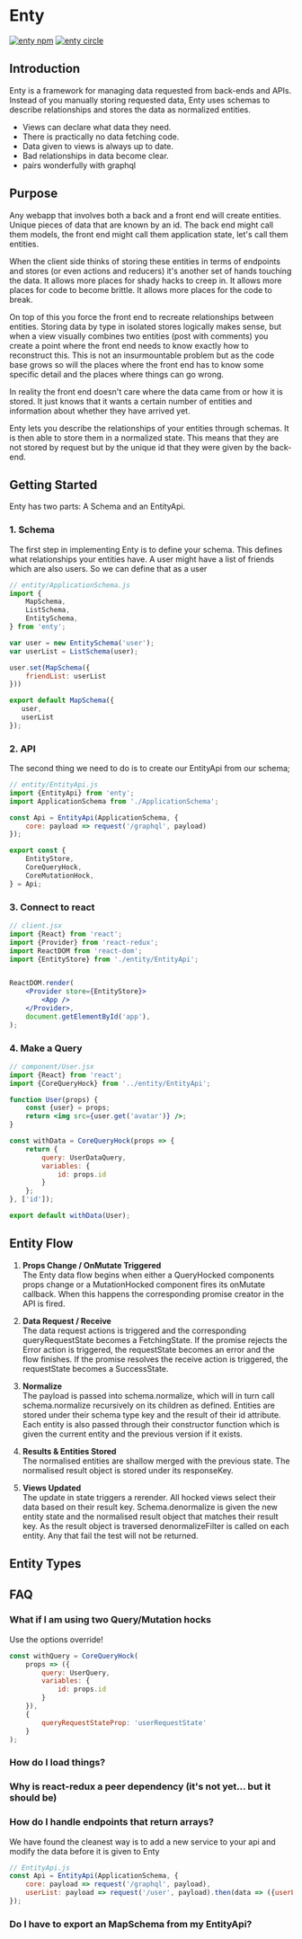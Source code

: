 # Enty 
[![enty npm](https://img.shields.io/npm/v/enty.svg?style=flat-square)](https://www.npmjs.com/package/enty)
[![enty circle](https://img.shields.io/circleci/project/github/blueflag/enty.svg?style=flat-square)](https://circleci.com/gh/blueflag/enty)

## Introduction
Enty is a framework for managing data requested from back-ends and APIs.  Instead of you manually storing requested data, Enty uses schemas to describe relationships and stores the data as normalized entities.

* Views can declare what data they need.
* There is practically no data fetching code.
* Data given to views is always up to date.
* Bad relationships in data become clear.
* pairs wonderfully with graphql


## Purpose

<!-- ## models -->
Any webapp that involves  both a back and a front end will create entities. Unique pieces of data that are known by an id.  The back end might call them models, the front end might call them application state, let's call them entities.

<!-- ## too much handling of the data -->
When the client side thinks of storing these entities in terms of endpoints and stores (or even actions and reducers) it's another set of hands touching the data. It allows more places for shady hacks to creep in. It allows more places for code to become brittle. It allows more places for the code to break.

On top of this you force the front end to recreate relationships between entities. Storing data by type in isolated stores logically makes sense, but when a view visually combines two entities (post with comments) you create a point where the front end needs to know exactly how to reconstruct this. This is not an insurmountable problem but as the code base grows so will the places where the front end has to know some specific detail and the places where things can go wrong.

<!-- ## front end concerns.  -->
In reality the front end doesn't care where the data came from or how it is stored. It just knows that it wants a certain number of entities and information about whether they have arrived yet.

<!-- ## Enty -->
Enty lets you describe the relationships of your entities through schemas. It is then able to store them in a normalized state. This means that they are not stored by request but by the unique id that they were given by the back-end.



## Getting Started

Enty has two parts: A Schema and an EntityApi.

### 1. Schema
The first step in implementing Enty is to define your schema. This defines what relationships your entities have. A user might have a list of friends which are also users. So we can define that as a user

```js
// entity/ApplicationSchema.js
import {
    MapSchema,
    ListSchema,
    EntitySchema,
} from 'enty';

var user = new EntitySchema('user');
var userList = ListSchema(user);

user.set(MapSchema({
    friendList: userList
}))

export default MapSchema({
   user,
   userList
});

```

### 2. API
The second thing we need to do is to create our EntityApi from our schema;

```js
// entity/EntityApi.js
import {EntityApi} from 'enty';
import ApplicationSchema from './ApplicationSchema';

const Api = EntityApi(ApplicationSchema, {
    core: payload => request('/graphql', payload)
});

export const {
    EntityStore,
    CoreQueryHock,
    CoreMutationHock,
} = Api;

```

### 3. Connect to react

```jsx
// client.jsx
import {React} from 'react';
import {Provider} from 'react-redux';
import ReactDOM from 'react-dom';
import {EntityStore} from './entity/EntityApi';


ReactDOM.render(
    <Provider store={EntityStore}>
        <App />
    </Provider>,
    document.getElementById('app'),
);

```

### 4. Make a Query

```jsx
// component/User.jsx
import {React} from 'react';
import {CoreQueryHock} from '../entity/EntityApi';

function User(props) {
    const {user} = props;
    return <img src={user.get('avatar')} />;
}

const withData = CoreQueryHock(props => {
    return {
        query: UserDataQuery,
        variables: {
            id: props.id
        }
    };
}, ['id']);

export default withData(User);

```


## Entity Flow

1. **Props Change / OnMutate Triggered**  
The Enty data flow begins when either a QueryHocked components props change or a MutationHocked component fires its onMutate callback. When this happens the corresponding promise creator in the API is fired. 

2. **Data Request / Receive**  
The data request actions is triggered and the corresponding queryRequestState becomes a FetchingState. If the promise rejects the Error action is triggered, the requestState becomes an error and the flow finishes. 
If the promise resolves the receive action is triggered, the requestState becomes a SuccessState. 

3. **Normalize**    
The payload is passed into schema.normalize, which will in turn call schema.normalize recursively on its children as defined. Entities are stored under their schema type key and the result of their id attribute. Each entity is also passed through their constructor function which is given the current entity and the previous version if it exists. 

4. **Results & Entities Stored**  
The normalised entities are shallow merged with the previous state. The normalised result object is stored under its responseKey.

5. **Views Updated**  
The update in state triggers a rerender. All hocked views select their data based on their result key. 
Schema.denormalize is given the new entity state and the normalised result object that matches their result key. As the result object is traversed denormalizeFilter is called on each entity. Any that fail the test will not be returned. 


## Entity Types


## FAQ

### What if I am using two Query/Mutation hocks
Use the options override!

```js
const withQuery = CoreQueryHock(
    props => ({
        query: UserQuery, 
        variables: {
            id: props.id
        }
    }),
    {
        queryRequestStateProp: 'userRequestState'
    }
);
```


### How do I load things?

### Why is react-redux a peer dependency (it's not yet... but it should be)

### How do I handle endpoints that return arrays?
We have found the cleanest way is to add a new service to your api and modify the data before it is given to Enty

```js
// EntityApi.js
const Api = EntityApi(ApplicationSchema, {
    core: payload => request('/graphql', payload),
    userList: payload => request('/user', payload).then(data => ({userList: data}))
});
```

### Do I have to export an MapSchema from my EntityApi?


